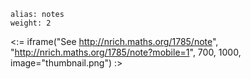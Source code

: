 ````
alias: notes
weight: 2
````

<:= iframe("See http://nrich.maths.org/1785/note", "http://nrich.maths.org/1785/note?mobile=1", 700, 1000, image="thumbnail.png") :>